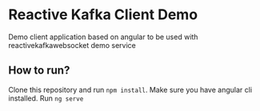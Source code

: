 # Reactive Kafka Client Demo

Demo client application based on angular to be used with reactivekafkawebsocket demo service

## How to run?

Clone this repository and run `npm install`. Make sure you have angular cli installed. Run `ng serve`
